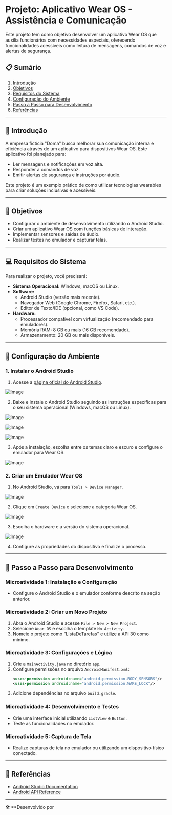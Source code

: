 # Projeto: Aplicativo Wear OS - Assistência e Comunicação

Este projeto tem como objetivo desenvolver um aplicativo Wear OS que auxilia funcionários com necessidades especiais, oferecendo funcionalidades acessíveis como leitura de mensagens, comandos de voz e alertas de segurança.

## 📋 Sumário

1. [Introdução](#introducao)
2. [Objetivos](#objetivos)
3. [Requisitos do Sistema](#requisitos-do-sistema)
4. [Configuração do Ambiente](#configuracao-do-ambiente)
5. [Passo a Passo para Desenvolvimento](#passo-a-passo-para-desenvolvimento)
6. [Referências](#referencias)

---

<a name="introducao"></a>
## 📝 Introdução

A empresa fictícia "Doma" busca melhorar sua comunicação interna e eficiência através de um aplicativo para dispositivos Wear OS. Este aplicativo foi planejado para:

- Ler mensagens e notificações em voz alta.
- Responder a comandos de voz.
- Emitir alertas de segurança e instruções por áudio.

Este projeto é um exemplo prático de como utilizar tecnologias wearables para criar soluções inclusivas e acessíveis.

---

<a name="objetivos"></a>
## 🎯 Objetivos

- Configurar o ambiente de desenvolvimento utilizando o Android Studio.
- Criar um aplicativo Wear OS com funções básicas de interação.
- Implementar sensores e saídas de áudio.
- Realizar testes no emulador e capturar telas.

---

<a name="requisitos-do-sistema"></a>
## 💻 Requisitos do Sistema

Para realizar o projeto, você precisará:

- **Sistema Operacional:** Windows, macOS ou Linux.
- **Software:**
  - Android Studio (versão mais recente).
  - Navegador Web (Google Chrome, Firefox, Safari, etc.).
  - Editor de Texto/IDE (opcional, como VS Code).
- **Hardware:**
  - Processador compatível com virtualização (recomendado para emuladores).
  - Memória RAM: 8 GB ou mais (16 GB recomendado).
  - Armazenamento: 20 GB ou mais disponíveis.

---

<a name="configuracao-do-ambiente"></a>
## 🔧 Configuração do Ambiente

### 1. Instalar o Android Studio

1. Acesse a [página oficial do Android Studio](https://developer.android.com/studio?hl=pt-br#get-android-studio).

![Image](https://github.com/user-attachments/assets/d301276f-180f-4588-9d90-e59c624e54ec)

2. Baixe e instale o Android Studio seguindo as instruções específicas para o seu sistema operacional (Windows, macOS ou Linux).

![Image](https://github.com/user-attachments/assets/a5887816-8cbc-4287-9b93-d143fd7688e7)

![Image](https://github.com/user-attachments/assets/bc7028f1-c03e-45ca-a205-01bbe533a334)

![Image](https://github.com/user-attachments/assets/0a88306a-4064-4e5e-a250-8a101d3acb5c)

3. Após a instalação, escolha entre os temas claro e escuro e configure o emulador para Wear OS.

![Image](https://github.com/user-attachments/assets/e7a49e81-2659-4e10-b20a-4169e70e5a48)

### 2. Criar um Emulador Wear OS

1. No Android Studio, vá para `Tools > Device Manager`.

![Image](https://github.com/user-attachments/assets/51726903-6a8f-4a78-9c37-f737d3712d42)

2. Clique em `Create Device` e selecione a categoria Wear OS.

![Image](https://github.com/user-attachments/assets/f906e066-0476-4519-8797-334d2d334ba9)

3. Escolha o hardware e a versão do sistema operacional.

![Image](https://github.com/user-attachments/assets/5cb6f41e-dd2b-470e-8cb9-8722c9ae503d)

4. Configure as propriedades do dispositivo e finalize o processo.

---

<a name="passo-a-passo-para-desenvolvimento"></a>
## 🚀 Passo a Passo para Desenvolvimento

### Microatividade 1: Instalação e Configuração
- Configure o Android Studio e o emulador conforme descrito na seção anterior.

### Microatividade 2: Criar um Novo Projeto
1. Abra o Android Studio e acesse `File > New > New Project`.
2. Selecione `Wear OS` e escolha o template `No Activity`.
3. Nomeie o projeto como "ListaDeTarefas" e utilize a API 30 como mínimo.

### Microatividade 3: Configurações e Lógica
1. Crie a `MainActivity.java` no diretório `app`.
2. Configure permissões no arquivo `AndroidManifest.xml`:
   ```xml
   <uses-permission android:name="android.permission.BODY_SENSORS"/>
   <uses-permission android:name="android.permission.WAKE_LOCK"/>
   ```
3. Adicione dependências no arquivo `build.gradle`.

### Microatividade 4: Desenvolvimento e Testes
- Crie uma interface inicial utilizando `ListView` e `Button`.
- Teste as funcionalidades no emulador.

### Microatividade 5: Captura de Tela
- Realize capturas de tela no emulador ou utilizando um dispositivo físico conectado.

---

<a name="referencias"></a>
## 📌 Referências

- [Android Studio Documentation](https://developer.android.com/studio?hl=pt-br)
- [Android API Reference](https://developer.android.com/reference)

---

🛠️ **Desenvolvido por


